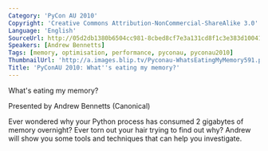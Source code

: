 ```yaml
---
Category: 'PyCon AU 2010'
Copyright: 'Creative Commons Attribution-NonCommercial-ShareAlike 3.0'
Language: 'English'
SourceUrl: http://05d2db1380b6504cc981-8cbed8cf7e3a131cd8f1c3e383d10041.r93.cf2.rackcdn.com/pycon-au-2010/478_pyconau-2010-what-s-eating-my-memory.flv
Speakers: [Andrew Bennetts]
Tags: [memory, optimisation, performance, pyconau, pyconau2010]
ThumbnailUrl: 'http://a.images.blip.tv/Pyconau-WhatsEatingMyMemory591.png'
Title: 'PyConAU 2010: What''s eating my memory?'
---
```

What's eating my memory?

Presented by Andrew Bennetts (Canonical)

Ever wondered why your Python process has consumed 2 gigabytes of memory
overnight? Ever torn out your hair trying to find out why? Andrew will show
you some tools and techniques that can help you investigate.
